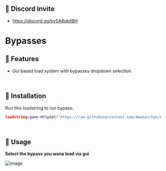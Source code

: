 <br/>

## 🔗 Discord Invite
- https://discord.gg/bySA8qkdBH

# Bypasses
## 🤠 Features
- Gui based load system with bypasses dropdown selection.

<br/>

## 🔌 Installation

Run this loadstring to run bypass:

```lua
loadstring(game:HttpGet("https://raw.githubusercontent.com/Awakenchan/Bypass/main/BypassAwaken"))() 
```
<br/>

## 📜 Usage
**Select the bypass you wana load via gui**

![image](https://i.imgur.com/Auhqwvm.png)
